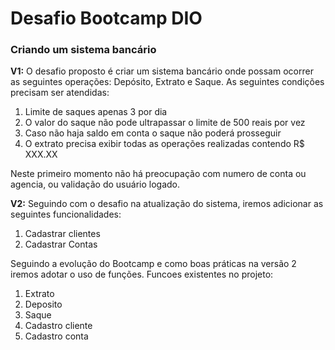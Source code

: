 # Desafio Bootcamp DIO 

### Criando um sistema bancário

**V1:** O desafio proposto é criar um sistema bancário onde possam ocorrer as seguintes operações: Depósito, Extrato e Saque.
As seguintes condições precisam ser atendidas:
 1. Limite de saques apenas 3 por dia
 2. O valor do saque não pode ultrapassar o limite de 500 reais por vez
 3. Caso não haja saldo em conta o saque não poderá prosseguir
 4. O extrato precisa exibir todas as operações realizadas contendo R$ XXX.XX

Neste primeiro momento não há preocupação com numero de conta ou agencia, ou validação do usuário logado. 

**V2:** Seguindo com o desafio na atualização do sistema, iremos adicionar as seguintes funcionalidades:
  1. Cadastrar clientes
  2. Cadastrar Contas

Seguindo a evolução do Bootcamp e como boas práticas na versão 2 iremos adotar o uso de funções.
Funcoes existentes no projeto:
  1. Extrato
  2. Deposito
  3. Saque
  4. Cadastro cliente
  5. Cadastro conta